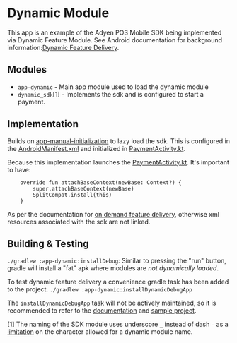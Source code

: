 # Dynamic Module

This app is an example of the Adyen POS Mobile SDK being implemented via Dynamic Feature Module.
See Android documentation for background information:[Dynamic Feature Delivery](https://developer.android.com/guide/playcore/feature-delivery).

## Modules
* `app-dynamic` - Main app module used to load the dynamic module
* `dynamic_sdk`[1] - Implements the sdk and is configured to start a payment.

## Implementation
Builds on [app-manual-initialization](../app-manual-initialization) to lazy load the sdk.
This is configured in the [AndroidManifest.xml](src/main/AndroidManifest.xml) and initialized in [PaymentActivity.kt](../dynamic_sdk/src/main/java/com/adyen/sampleapp/dynamic/PaymentActivity.kt).

Because this implementation launches the [PaymentActivity.kt](../dynamic_sdk/src/main/java/com/adyen/sampleapp/dynamic/PaymentActivity.kt).
It's important to have:
```
    override fun attachBaseContext(newBase: Context?) {
        super.attachBaseContext(newBase)
        SplitCompat.install(this)
    }
```
As per the documentation for [on demand feature delivery](https://developer.android.com/guide/playcore/feature-delivery/on-demand), otherwise xml resources associated with the sdk are not linked.

## Building & Testing 
`./gradlew :app-dynamic:installDebug`: Similar to pressing the "run" button, gradle will install a "fat" apk where modules are _not dynamically loaded_.

To test dynamic feature delivery a convenience gradle task has been added to the project.
`./gradlew :app-dynamic:installDynamicDebugApp`

The `installDynamicDebugApp` task will not be actively maintained, so it is recommended to refer to the [documentation](https://developer.android.com/guide/playcore/feature-delivery/on-demand#local-testing) 
and [sample project](https://github.com/android/app-bundle-samples/tree/main/DynamicFeatures#testing-dynamic-delivery).

[1] The naming of the SDK module uses underscore `_` instead of dash `-` as a [limitation](https://issuetracker.google.com/issues/109923677?pli=1) on the character allowed for a dynamic module name.
